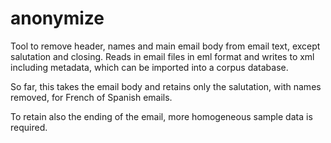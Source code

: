 # anonymize
Tool to remove header, names and main email body from email text, except salutation and closing. Reads in email files in eml format and writes to xml including metadata, which can be imported into a corpus database.

So far, this takes the email body and retains only the salutation, with names removed, for French of Spanish emails.

To retain also the ending of the email, more homogeneous sample data is required. 

